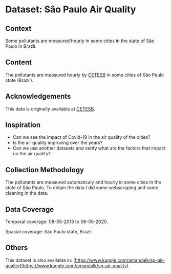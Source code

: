 # Dataset: São Paulo Air Quality

## Context

Some pollutants are measured hourly in some cities in the state of São Paulo in Brazil.

## Content

The pollutants are measured hourly by [CETESB](https://cetesb.sp.gov.br/) in some cities of São Paulo state (Brazil).

## Acknowledgements

This data is originally available at [CETESB](https://cetesb.sp.gov.br/).

## Inspiration

* Can we see the impact of Covid-19 in the air quality of the cities?
* Is the air quality improving over the years?
* Can we use another datasets and verify what are the factors that impact on the air quality?

## Collection Methodology

The pollutants are measured automaticaly and hourly in some cities in the state of São Paulo. To obtain the data I did some webscraping and some cleaning in the data.

## Data Coverage

Temporal coverage: 08-05-2013 to 06-05-2020.

Spacial coverage: São Paulo state, Brazil

## Others

This dataset is also available in: [https://www.kaggle.com/amandalk/sp-air-quality](https://www.kaggle.com/amandalk/sp-air-quality)